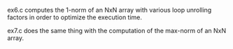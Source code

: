 ex6.c computes the 1-norm of an NxN array with various loop unrolling factors
in order to optimize the execution time.

ex7.c does the same thing with the computation of the max-norm of an NxN array.
